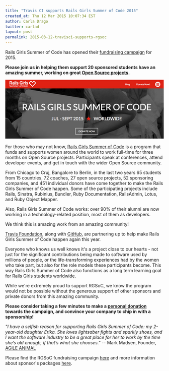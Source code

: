 ```yaml
---
title: "Travis CI supports Rails Girls Summer of Code 2015"
created_at: Thu 12 Mar 2015 10:07:34 EST
author: Carla Drago
twitter: carlad
layout: post
permalink: 2015-03-12-travisci-supports-rgsoc
---
```


Rails Girls Summer of Code has opened their
[fundraising campaign](http://railsgirlssummerofcode.org/campaign) for 2015.

**Please join us in helping them support 20 sponsored students have an amazing
summer, working on great
[Open Source projects](https://github.com/rails-girls-summer-of-code/projects/issues).**

[![Rails Girls Summer of Code](/images/2015-03-12-rgsoc.jpg)](http://railsgirlssummerofcode.org/campaign)

For those who may not know, [Rails Girls Summer of Code](http://railsgirlssummerofcode.org/)
is a program that funds and supports women around the world to work full-time
for three months on Open Source projects. Participants speak at conferences, attend
developer events, and get in touch with the wider Open Source community.

From Chicago to Cruj, Bangalore to Berlin, in the last two years 65 students
from 15 countries, 72 coaches, 27 open source projects, 52 sponsoring
companies, and 451 individual donors have come together to make the Rails Girls
Summer of Code happen. Some of the participating projects include Rails,
Sinatra, Rubinius, Bundler, Ruby Documentation, RailsAdmin, Lotus, and Ruby
Object Mapper.

Also, Rails Girls Summer of Code works: over 90% of their alumni are now working
in a technology-related position, most of them as developers.

We think this is amazing work from an amazing community!

[Travis Foundation](http://foundation.travis-ci.org/), along with
[GitHub](http://github.com), are partnering up to help make Rails Girls Summer
of Code happen again this year.

Everyone who knows us well knows it's a project close to our hearts - not
just for the significant contributions being made to software used by millions
of people, or the life-transforming experiences had by the women who take part,
but also for the role models these participants become. This way Rails Girls
Summer of Code also functions as a long term learning goal for Rails Girls
students worldwide.

While we're extremely proud to support RGSoC, we know the program would not
be possible without the generous support of other sponsors and private donors
from this amazing community.

**Please consider taking a few minutes to make a
[personal donation](http://railsgirlssummerofcode.org/campaign)
towards the campaign, and convince your company to chip in with a sponsorship!**

*"I have a selfish reason for supporting Rails Girls Summer of Code: my
2-year-old daughter Erika. She loves lightsaber fights and sparkly shoes, and I
want the software industry to be a great place for her to work by the time
she’s old enough, if that’s what she chooses."* -- Mark Madsen, Founder,
[AGiLE ANiMAL](http://agileanimal.com/)

Please find the RGSoC fundraising campaign
[here](http://railsgirlssummerofcode.org/campaign)
and more information about sponsor's packages
[here](http://railsgirlssummerofcode.org/sponsors/packages).


